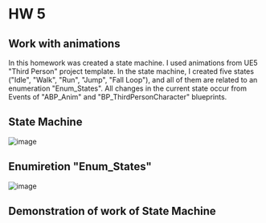 # HW 5

## Work with animations

In this homework was created a state machine. I used animations from UE5 "Third Person" project template. In the state machine, I created five states ("Idle", "Walk", "Run", "Jump", "Fall Loop"), and all of them are related to an enumeration "Enum_States". All changes in the current state occur from Events of "ABP_Anim" and "BP_ThirdPersonCharacter" blueprints.

## State Machine
![image](https://user-images.githubusercontent.com/34779566/175818098-9f24c7fc-b656-4659-93dc-c8ba18a0f540.png)

## Enumiretion "Enum_States"
![image](https://user-images.githubusercontent.com/34779566/175818181-0aacd365-fc55-479f-8642-4dac74cd828b.png)

## Demonstration of work of State Machine
